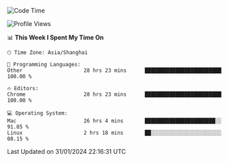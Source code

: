 <!--START_SECTION:waka-->
![Code Time](http://img.shields.io/badge/Code%20Time-1%2C878%20hrs%2033%20mins-blue)

![Profile Views](http://img.shields.io/badge/Profile%20Views-1-blue)

📊 **This Week I Spent My Time On** 

```text
🕑︎ Time Zone: Asia/Shanghai

💬 Programming Languages: 
Other                    28 hrs 23 mins      █████████████████████████   100.00 % 

🔥 Editors: 
Chrome                   28 hrs 23 mins      █████████████████████████   100.00 % 

💻 Operating System: 
Mac                      26 hrs 4 mins       ███████████████████████░░   91.85 % 
Linux                    2 hrs 18 mins       ██░░░░░░░░░░░░░░░░░░░░░░░   08.15 % 
```


 Last Updated on 31/01/2024 22:16:31 UTC
<!--END_SECTION:waka-->
